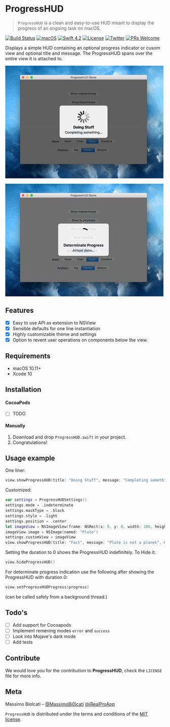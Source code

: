 # ProgressHUD
> `ProgressHUD` is a clean and easy-to-use HUD meant to display the progress of an ongoing task on macOS. 
 
[![Build Status](https://travis-ci.com/massimobio/ProgressHUD.svg?token=2EEVFqEqxnnpFcQYpwaE&branch=master)](https://travis-ci.com/massimobio/ProgressHUD)
[![macOS](https://img.shields.io/badge/platform-macOS-blue.svg)](https://www.apple.com/macos/mojave/)
[![Swift 4.2](https://img.shields.io/badge/swift-4.2-red.svg?style=flat)](https://developer.apple.com/swift)
[![License](https://img.shields.io/badge/license-MIT-lightgrey.svg)](https://opensource.org/licenses/MIT)
[![Twitter](https://img.shields.io/badge/twitter-@MassimoBi0lcati-blue.svg)](https://twitter.com/MassimoBi0lcati) 
[![PRs Welcome](https://img.shields.io/badge/PRs-welcome-brightgreen.svg)](http://makeapullrequest.com)

Displays a simple HUD containing an optional progress indicator or cusom view and optional title and message.
The ProgressHUD spans over the entire view it is attached to.

 ![Indeterminate](hud-indeterminate.gif)
 
 ![Determinate](hud-determinate.gif)

## Features

- [x] Easy to use API as extension to NSView
- [x] Sensible defaults for one line instantiation
- [x] Highly customizable theme and settings
- [x] Option to revent user operations on components below the view.

## Requirements

- macOS 10.11+
- Xcode 10

## Installation

#### CocoaPods
- [ ] TODO

#### Manually
1. Download and drop  ```ProgressHUD.swift```  in your project.  
2. Congratulations!  

## Usage example

One liner:
```swift
view.showProgressHUD(title: "Doing Stuff", message: "Completing something…", mode: .indeterminate, duration: 2)
```
Customized:
```swift
var settings = ProgressHUDSettings()
settings.mode = .indeterminate
settings.maskType = .black
settings.style = .light
settings.position = .center
let imageView = NSImageView(frame: NSRect(x: 0, y: 0, width: 100, height: 100))
imageView.image = NSImage(named: "Pluto")
settings.customView = imageView
view.showProgressHUD(title: "Fact", message: "Pluto is not a planet", mode: .customView, settings: settings, duration: 4)
```
Setting the duration to 0 shows the ProgressHUD indefinitely. To Hide it:
```swift
view.hideProgressHUD()
```
For determinate progress indication use the following after showing the ProgressHUD with duration 0:
```swift
view.setProgressHUDProgress(progress)
```
(can be called safely from a background thread.)

## Todo's

- [ ] Add support for Cocoapods
- [ ] Implement remening modes ```error``` and ```success```
- [ ] Look into Mojave's dark mode
- [ ] Add tests

## Contribute

We would love you for the contribution to **ProgressHUD**, check the ``LICENSE`` file for more info.

## Meta

Massimo Biolcati – [@MassimoBi0lcati](https://twitter.com/MassimoBi0lcati)  [@iRealProApp](https://twitter.com/iRealProApp) 

`ProgressHUD` is distributed under the terms and conditions of the [MIT license](https://github.com/massimobio/ProgressHUD/blob/master/LICENSE.md).
